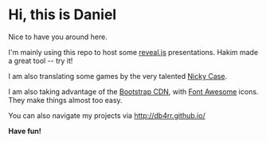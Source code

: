 # Hi, this is Daniel
Nice to have you around here.

I'm mainly using this repo to host some [reveal.js](https://github.com/hakimel/reveal.js)  presentations.
Hakim made a great tool -- try it!

I am also translating some games by the very talented [Nicky Case](https://github.com/ncase).

I am also taking advantage of the [Bootstrap CDN](getbootstrap.com), with [Font Awesome](http://fontawesome.io/) icons.
They make things almost too easy.

You can also navigate my projects via http://db4rr.github.io/

**Have fun!**
